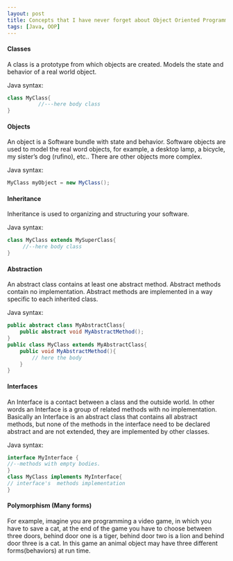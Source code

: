 ```yaml
---
layout: post
title: Concepts that I have never forget about Object Oriented Programming (OOP)
tags: [Java, OOP]
---
```


#### Classes

A class is a prototype from which objects are created. Models the state and behavior of a real world object.

Java syntax:

```java
class MyClass{
          //---here body class
}
```

#### Objects

An object is a Software bundle with state and behavior. Software objects are used to model the real word objects, for example, a desktop lamp, a bicycle, my sister’s dog (rufino), etc.. There are other objects more complex.

Java syntax:

```java
MyClass myObject = new MyClass();
```

#### Inheritance

Inheritance is used to organizing and structuring your software.

Java syntax:

```java
class MyClass extends MySuperClass{
     //--here body class    
}
```

#### Abstraction

An abstract class contains at least one abstract method. Abstract methods contain no implementation. Abstract methods are implemented in a way specific to each inherited class.

Java syntax:

```java
public abstract class MyAbstractClass{
    public abstract void MyAbstractMethod();
}
public class MyClass extends MyAbstractClass{
    public void MyAbstractMethod(){
        // here the body
    }
}
```

#### Interfaces

An Interface is a contact between a class and the outside world. In other words an Interface is a group of related methods with no implementation. Basically an Interface is an abstract class that contains all abstract methods, but none of the methods in the interface need to be declared abstract and are not extended, they are implemented by other classes.

Java syntax:

```java
interface MyInterface {
//--methods with empty bodies.
}
class MyClass implements MyInterface{
// interface's  methods implementation
}
```

#### Polymorphism (Many forms)

For example, imagine you are programming a video game, in which you have to save a cat, at the end of the game you have to choose between three doors, behind door one is a tiger, behind door two is a lion and behind door three is a cat. In this game an animal object may have three different forms(behaviors) at run time.
